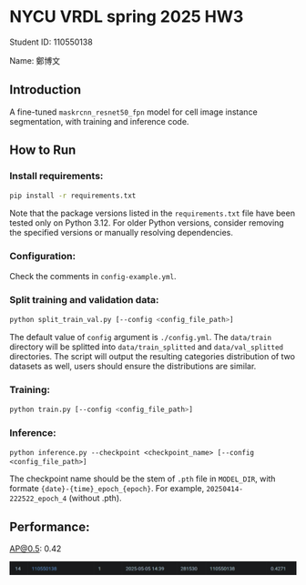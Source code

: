 # NYCU VRDL spring 2025 HW3

Student ID: 110550138

Name: 鄭博文

## Introduction

A fine-tuned `maskrcnn_resnet50_fpn` model for cell image instance segmentation, with training and inference code.

## How to Run

### Install requirements:

  ```bash
  pip install -r requirements.txt
  ```

  Note that the package versions listed in the `requirements.txt` file have been tested only on Python 3.12. For older Python versions, consider removing the specified versions or manually resolving dependencies.

### Configuration:

  Check the comments in `config-example.yml`.

### Split training and validation data:

  ```bash
  python split_train_val.py [--config <config_file_path>]
  ```
  The default value of `config` argument is `./config.yml`. The `data/train` directory will be splitted into `data/train_splitted` and `data/val_splitted` directories. The script will output the resulting categories distribution of two datasets as well, users should ensure the distributions are similar.

### Training:

  ```bash
  python train.py [--config <config_file_path>]
  ```

### Inference:

  ```
  python inference.py --checkpoint <checkpoint_name> [--config <config_file_path>]
  ```
  The checkpoint name should be the stem of `.pth` file in `MODEL_DIR`, with formate `{date}-{time}_epoch_{epoch}`. For example, `20250414-222522_epoch_4` (without .pth).

## Performance:

  AP@0.5: 0.42

  ![image](performance_screenshot.jpg)